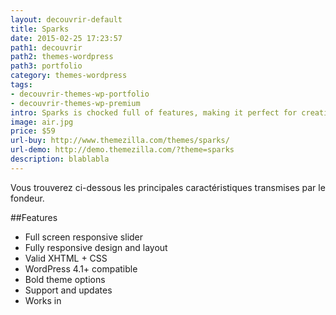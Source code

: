 ```yaml
---
layout: decouvrir-default
title: Sparks
date: 2015-02-25 17:23:57
path1: decouvrir
path2: themes-wordpress
path3: portfolio
category: themes-wordpress
tags:
- decouvrir-themes-wp-portfolio
- decouvrir-themes-wp-premium
intro: Sparks is chocked full of features, making it perfect for creative agencies, freelancers or businesses looking for a handsome, professional web presence.
image: air.jpg
price: $59
url-buy: http://www.themezilla.com/themes/sparks/
url-demo: http://demo.themezilla.com/?theme=sparks
description: blablabla
---
```

Vous trouverez ci-dessous les principales caractéristiques transmises par le fondeur.

##Features
- Full screen responsive slider
- Fully responsive design and layout
- Valid XHTML + CSS
- WordPress 4.1+ compatible
- Bold theme options
- Support and updates
- Works in